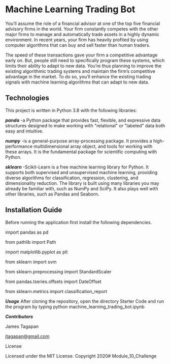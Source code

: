 # Machine Learning Trading Bot

You’ll assume the role of a financial advisor at one of the top five financial advisory firms in the world. Your firm constantly competes with the other major firms to manage and automatically trade assets in a highly dynamic environment. In recent years, your firm has heavily profited by using computer algorithms that can buy and sell faster than human traders.

The speed of these transactions gave your firm a competitive advantage early on. But, people still need to specifically program these systems, which limits their ability to adapt to new data. You’re thus planning to improve the existing algorithmic trading systems and maintain the firm’s competitive advantage in the market. To do so, you’ll enhance the existing trading signals with machine learning algorithms that can adapt to new data.

## Technologies
This project is written in Python 3.8 with the following libraries:

***panda*** -a Python package that provides fast, flexible, and expressive data structures designed to make working with "relational" or "labeled" data both easy and intuitive.

***numpy*** -is a general-purpose array-processing package. It provides a high-performance multidimensional array object, and tools for working with these arrays. It is the fundamental package for scientific computing with Python.

***sklearn*** -Scikit-Learn is a free machine learning library for Python. It supports both supervised and unsupervised machine learning, providing diverse algorithms for classification, regression, clustering, and dimensionality reduction. The library is built using many libraries you may already be familiar with, such as NumPy and SciPy. It also plays well with other libraries, such as Pandas and Seaborn.


## Installation Guide
Before running the application first install the following dependencies.

import pandas as pd

from pathlib import Path

import matplotlib.pyplot as plt

from sklearn import svm

from sklearn.preprocessing import StandardScaler

from pandas.tseries.offsets import DateOffset

from sklearn.metrics import classification_report

***Usage***
After cloning the repository, open the directory Starter Code and run the program by typing python machine_learning_trading_bot.ipynb

***Contributors***

James Tagapan

jtagapan@gmail.com

License

Licensed under the MIT License. Copyright 2020# Module_10_Challenge
